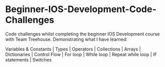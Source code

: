 # Beginner-IOS-Development-Code-Challenges
Code challenges whilst completing the beginner IOS Development course with Team Treehouse.
Demonstrating what I have learned:

Variables & Constants | 
Types | 
Operators | 
Collections |
Arrays |
Dictionaries |
Control Flow |
For loop |
While loop |
Repeat while loop |
IF statements |
Switches 
